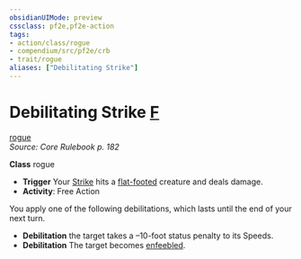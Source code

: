 ```yaml
---
obsidianUIMode: preview
cssclass: pf2e,pf2e-action
tags:
- action/class/rogue
- compendium/src/pf2e/crb
- trait/rogue
aliases: ["Debilitating Strike"]
---
```

# Debilitating Strike [F](../core-rulebook/chapter-9-playing-the-game.md#Actions "Free Action")
[rogue](../traits/rogue.md)  
*Source: Core Rulebook p. 182*  

**Class** rogue
- **Trigger** Your [Strike](strike.md) hits a [flat-footed](../conditions.md#Flat-footed) creature and deals damage.
- **Activity**: Free Action

You apply one of the following debilitations, which lasts until the end of your next turn.

- **Debilitation** the target takes a –10-foot status penalty to its Speeds.
- **Debilitation** The target becomes [enfeebled](../conditions.md#Enfeebled).